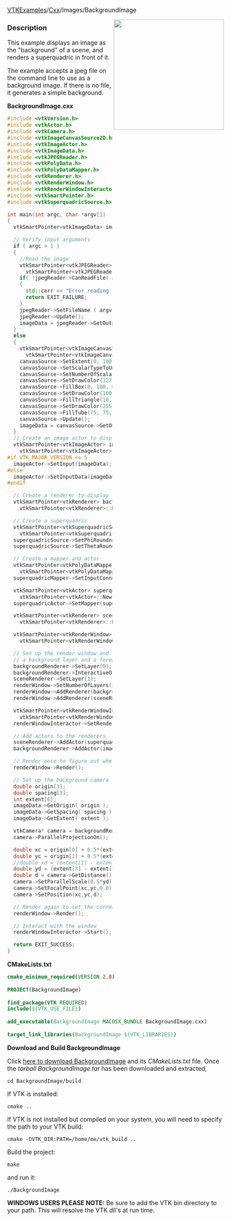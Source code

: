 [VTKExamples](/home/)/[Cxx](/Cxx)/Images/BackgroundImage

<img align="right" src="https://github.com/lorensen/VTKExamples/blob/gh-pages/Testing/Baseline/Images/TestBackgroundImage.png?raw=true" width="256" />

### Description
This example displays an image as the "background" of a scene, and renders a superquadric in front of it.

The example accepts a jpeg file on the command line to use as a background image. If there is no file, it generates a simple background.

**BackgroundImage.cxx**
```c++
#include <vtkVersion.h>
#include <vtkActor.h>
#include <vtkCamera.h>
#include <vtkImageCanvasSource2D.h>
#include <vtkImageActor.h>
#include <vtkImageData.h>
#include <vtkJPEGReader.h>
#include <vtkPolyData.h>
#include <vtkPolyDataMapper.h>
#include <vtkRenderer.h>
#include <vtkRenderWindow.h>
#include <vtkRenderWindowInteractor.h>
#include <vtkSmartPointer.h>
#include <vtkSuperquadricSource.h>

int main(int argc, char *argv[])
{
  vtkSmartPointer<vtkImageData> imageData;

  // Verify input arguments
  if ( argc > 1 )
  {
    //Read the image
    vtkSmartPointer<vtkJPEGReader> jpegReader =
      vtkSmartPointer<vtkJPEGReader>::New();
    if( !jpegReader->CanReadFile( argv[1] ) )
    {
      std::cerr << "Error reading file " << argv[1] << std::endl;
      return EXIT_FAILURE;
    }
    jpegReader->SetFileName ( argv[1] );
    jpegReader->Update();
    imageData = jpegReader->GetOutput();
  }
  else
  {
    vtkSmartPointer<vtkImageCanvasSource2D> canvasSource =
      vtkSmartPointer<vtkImageCanvasSource2D>::New();
    canvasSource->SetExtent(0, 100, 0, 100, 0, 0);
    canvasSource->SetScalarTypeToUnsignedChar();
    canvasSource->SetNumberOfScalarComponents(3);
    canvasSource->SetDrawColor(127, 127, 100);
    canvasSource->FillBox(0, 100, 0, 100);
    canvasSource->SetDrawColor(100, 255, 255);
    canvasSource->FillTriangle(10, 10, 25, 10, 25, 25);
    canvasSource->SetDrawColor(255, 100, 255);
    canvasSource->FillTube(75, 75, 0, 75, 5.0);
    canvasSource->Update();
    imageData = canvasSource->GetOutput();
  }
  // Create an image actor to display the image
  vtkSmartPointer<vtkImageActor> imageActor =
    vtkSmartPointer<vtkImageActor>::New();
#if VTK_MAJOR_VERSION <= 5
  imageActor->SetInput(imageData);
#else
  imageActor->SetInputData(imageData);
#endif

  // Create a renderer to display the image in the background
  vtkSmartPointer<vtkRenderer> backgroundRenderer =
    vtkSmartPointer<vtkRenderer>::New();

  // Create a superquadric
  vtkSmartPointer<vtkSuperquadricSource> superquadricSource =
    vtkSmartPointer<vtkSuperquadricSource>::New();
  superquadricSource->SetPhiRoundness(1.1);
  superquadricSource->SetThetaRoundness(.2);

  // Create a mapper and actor
  vtkSmartPointer<vtkPolyDataMapper> superquadricMapper =
    vtkSmartPointer<vtkPolyDataMapper>::New();
  superquadricMapper->SetInputConnection(superquadricSource->GetOutputPort());

  vtkSmartPointer<vtkActor> superquadricActor =
    vtkSmartPointer<vtkActor>::New();
  superquadricActor->SetMapper(superquadricMapper);

  vtkSmartPointer<vtkRenderer> sceneRenderer =
    vtkSmartPointer<vtkRenderer>::New();

  vtkSmartPointer<vtkRenderWindow> renderWindow =
    vtkSmartPointer<vtkRenderWindow>::New();

  // Set up the render window and renderers such that there is
  // a background layer and a foreground layer
  backgroundRenderer->SetLayer(0);
  backgroundRenderer->InteractiveOff();
  sceneRenderer->SetLayer(1);
  renderWindow->SetNumberOfLayers(2);
  renderWindow->AddRenderer(backgroundRenderer);
  renderWindow->AddRenderer(sceneRenderer);

  vtkSmartPointer<vtkRenderWindowInteractor> renderWindowInteractor =
    vtkSmartPointer<vtkRenderWindowInteractor>::New();
  renderWindowInteractor->SetRenderWindow(renderWindow);

  // Add actors to the renderers
  sceneRenderer->AddActor(superquadricActor);
  backgroundRenderer->AddActor(imageActor);

  // Render once to figure out where the background camera will be
  renderWindow->Render();

  // Set up the background camera to fill the renderer with the image
  double origin[3];
  double spacing[3];
  int extent[6];
  imageData->GetOrigin( origin );
  imageData->GetSpacing( spacing );
  imageData->GetExtent( extent );

  vtkCamera* camera = backgroundRenderer->GetActiveCamera();
  camera->ParallelProjectionOn();

  double xc = origin[0] + 0.5*(extent[0] + extent[1])*spacing[0];
  double yc = origin[1] + 0.5*(extent[2] + extent[3])*spacing[1];
  //double xd = (extent[1] - extent[0] + 1)*spacing[0];
  double yd = (extent[3] - extent[2] + 1)*spacing[1];
  double d = camera->GetDistance();
  camera->SetParallelScale(0.5*yd);
  camera->SetFocalPoint(xc,yc,0.0);
  camera->SetPosition(xc,yc,d);

  // Render again to set the correct view
  renderWindow->Render();

  // Interact with the window
  renderWindowInteractor->Start();

  return EXIT_SUCCESS;
}
```
**CMakeLists.txt**
```cmake
cmake_minimum_required(VERSION 2.8)
 
PROJECT(BackgroundImage)
 
find_package(VTK REQUIRED)
include(${VTK_USE_FILE})
 
add_executable(BackgroundImage MACOSX_BUNDLE BackgroundImage.cxx)
 
target_link_libraries(BackgroundImage ${VTK_LIBRARIES})
```

**Download and Build BackgroundImage**

Click [here to download BackgroundImage](https://github.com/lorensen/VTKWikiExamplesTarballs/raw/master/BackgroundImage.tar) and its *CMakeLists.txt* file.
Once the *tarball BackgroundImage.tar* has been downloaded and extracted,
```
cd BackgroundImage/build 
```
If VTK is installed:
```
cmake ..
```
If VTK is not installed but compiled on your system, you will need to specify the path to your VTK build:
```
cmake -DVTK_DIR:PATH=/home/me/vtk_build ..
```
Build the project:
```
make
```
and run it:
```
./BackgroundImage
```
**WINDOWS USERS PLEASE NOTE:** Be sure to add the VTK bin directory to your path. This will resolve the VTK dll's at run time.

